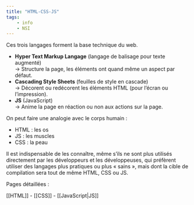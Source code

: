 ```yaml
---
title: "HTML-CSS-JS"
tags:
    - info
    - NSI
---
```


Ces trois langages forment la base technique du web.

- **Hyper Text Markup Langage** (langage de balisage pour texte augmenté)  
  -> Structure la page, les éléments ont quand même un aspect par défaut.
- **Cascading Style Sheets** (feuilles de style en cascade)  
  -> Décorent ou redécorent les éléments HTML (pour l’écran ou l’impression).
- **JS** (JavaScript)  
  -> Anime la page en réaction ou non aux actions sur la page.

On peut faire une analogie avec le corps humain :

- HTML : les os
- JS : les muscles
- CSS : la peau

Il est indispensable de les connaître, même s’ils ne sont plus utilisés
directement par les développeurs et les développeuses, qui préfèrent utiliser
des langages plus pratiques ou plus « sains », mais dont la cible de
compilation sera tout de même HTML, CSS ou JS.

Pages détaillées :

[[HTML]] - [[CSS]] - [[JavaScript|JS]]
